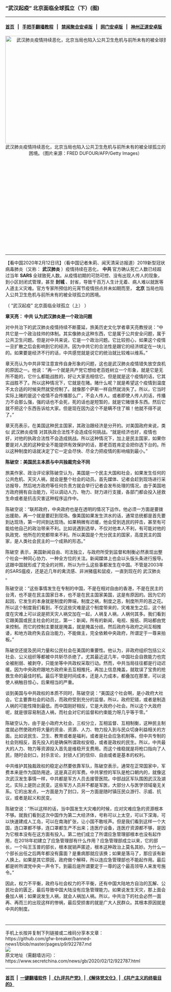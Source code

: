 ### “武汉起疫” 北京面临全球孤立（下）(图)
------------------------

#### [首页](https://github.com/gfw-breaker/banned-news1/blob/master/README.md) &nbsp;&nbsp;|&nbsp;&nbsp; [手把手翻墙教程](https://github.com/gfw-breaker/guides/wiki) &nbsp;&nbsp;|&nbsp;&nbsp; [禁闻聚合安卓版](https://github.com/gfw-breaker/bn-android) &nbsp;&nbsp;|&nbsp;&nbsp; [网门安卓版](https://github.com/oGate2/oGate) &nbsp;&nbsp;|&nbsp;&nbsp; [神州正道安卓版](https://github.com/SzzdOgate/update) 



<div class="article_right" style="fone-color:#000">
 <p style="text-align: center;">
  <img alt="武汉肺炎疫情持续恶化，北京当局也陷入公共卫生危机与前所未有的被全球孤立的困境。" src="https://img3.secretchina.com/pic/2020/2-7/p2621852a393498020-ss.jpg" style="height:337px; width:600px"/>
  <br>
   武汉肺炎疫情持续恶化，北京当局也陷入公共卫生危机与前所未有的被全球孤立的困境。（图片来源：FRED DUFOUR/AFP/Getty Images）
   <span id="hideid" name="hideid" style="color:red;display:none;">
    <span href="https://www.secretchina.com">
    </span>
   </span>
  </br>
 </p>
 <div id="txt-mid1-t21-2017">
  <ins class="adsbygoogle" data-ad-client="ca-pub-1276641434651360" data-ad-slot="2451032099" style="display:inline-block;width:336px;height:280px">
  </ins>
  

---


  </div>
 </div>
 <p>
  【看中国2020年2月12日讯】（看中国记者朱莉、闻天清采访报道）2019新型冠状病毒肺炎（又称：
  <strong>
   <span href="https://www.secretchina.com/news/gb/tag/武汉肺炎" target="_blank">
    武汉肺炎
   </span>
  </strong>
  ）疫情持续在恶化，
  <strong>
   中共
  </strong>
  官方确认死亡人数已经超过当年
  <strong>
   SARS
  </strong>
  全球致死人数。从疫情初期的可防可控、没有出现人传人的现象，到小区封闭式管理，甚至
  <strong>
   封城
  </strong>
  、封省，导致千百万人生计无着、病人难以就医等人道主义灾难。官方专家所预估的元宵节疫情拐点并未如期而至，
  <strong>
   北京
  </strong>
  当局也陷入公共卫生危机与前所未有的被全球孤立的困境。
  <span id="hideid" name="hideid" style="color:red;display:none;">
   <span href="https://www.secretchina.com">
   </span>
  </span>
 </p>
 <p>
  （
  <span href="https://www.secretchina.com/news/b5/2020/02/11/922743.html" target="_blank">
   “武汉起疫” 北京面临全球孤立（上）
  </span>
  ）
 </p>
 <p>
  <strong>
   章天亮：
   <span href="https://www.secretchina.com/news/gb/tag/中共" target="_blank">
    中共
   </span>
   认为武汉肺炎是一个政治问题
  </strong>
 </p>
 <p>
  对中共治下的武汉肺炎疫情持续不断蔓延，旅美历史文化学者章天亮教授说：“中共它是一个政治挂帅的体制。其实像肺炎这种东西，它是属于公共安全问题，属于公共卫生问题。但是对中共来说，它是一个政治问题。它比较担心，如果这个疫情一旦扩散之后会影响到它的经济。因为中共它的合法性是跟它的经济绑定在一块儿的。如果要是经济不行的话，中共感觉就是说它的统治就比较难以维系。”
 </p>
 <p>
  章天亮认为中共非常注意宣传自身形象的问题，这也是武汉肺炎疫情错失放空良机的原因之一。他说：“再一个就是共产党它想给老百姓树立一个形象，就是它是无所不能的，它什么都能战胜的，好让大家去相信它。但是就是这个疫情的话，它其实战胜不了。所以这种情况下，它就是在赌。赌什么呢？就是希望这个疫情到温度不太合适的时候突然就受控制了。就像那个萨斯一样自然就消失了。所以，它当时实际上赌的是这个疫情不会传播那么广，不会人传人。或者即使人传人的话，传播力不会那么强，强的话也不会死，死的话也是短暂的，就是它赌很多东西。然后它就不把这个东西告诉给大家。但是现在因为这个不是瞒不住了嘛！他就不得不说了。”
 </p>
 <p>
  章天亮表示，在美国这种民主国家，其政治跟经济是分开的。对美国政府来说，类似
  <span href="https://zh.wikipedia.org/wiki/2019%E6%96%B0%E5%9E%8B%E5%86%A0%E7%8B%80%E7%97%85%E6%AF%92%E7%96%AB%E6%83%85" target="_blank">
   武汉肺炎疫情
  </span>
  对其执政合法性不会造成任何挑战。“就是经济也好，疫情也好，对他的执政合法性不会造成挑战。所以这种情况下，加上是民主国家，如果你要是对人民的这种安全不能提供有效保护的话，那老百姓肯定会把你选下台的。所以这种制度的话就决定了它一定会尽快、尽全力把疫情的影响缩到最小。”
 </p>
 <p>
  <strong>
   陈破空：美国民主本质与中共独裁完全不同
  </strong>
 </p>
 <p>
  旅美作家、政治评论家陈破空认为，美国是一个民主大国和社会，如果发生任何的公共危机、天灾人祸，就会是整个社会的动员。首先媒体、记者会赶到现场进行采访报导，然后地方政府等任何负责方就会举行记者会发布处理的情况，由于美国地方政府拥有自治能力，可以调动人力、物力、财力进行支援，各部门都会投入拯救生命或者是抗击灾害这种程序运作中。
 </p>
 <p>
  陈破空说：“联邦政府，中央政府也是在透明的情况下运作。他必须一方面是要拨出援助，再一个就是要赶到现场。像美国如果发生洪水的话，通常总统都是首先要到达现场，第一时间到达现场。如果稍微有迟缓，他会受到选民的抨击，甚至有可能给他自己的政治带来不利。比如说遇到选举，不仅对他本人不利，有可能对他的执政党、他所在的党都带来不利。所以美国是个充分民主的国家，高度民主的国家，是人类社会民主的一个成熟的形态。”
 </p>
 <p>
  <span href="https://zh.wikipedia.org/wiki/%E9%99%88%E7%A0%B4%E7%A9%BA" target="_blank">
   陈破空
  </span>
  表示，美国新闻自由、司法独立，与政府所受到监督和制衡必然表现出整个社会一种同心协力、一种全方位的关注。新闻媒体上也会以头版头条进行报导。这跟中国就形成了完全的对照，所以为什么这些事都发生在中国。不管是2003年的SARS瘟疫，还是近几年的禽流感、非洲猪瘟和鼠疫，一直到现在的
  <span href="https://zh.wikipedia.org/wiki/2019-nCoV%E6%80%A5%E6%80%A7%E5%91%BC%E5%90%B8%E9%81%93%E7%96%BE%E7%97%85" target="_blank">
   武汉肺炎
  </span>
  。
 </p>
 <p>
  陈破空说：“这些事情发生在专制的中国，不是在相对自由的香港，不是在民主的台湾，也不是在民主国家日本，也不是在民主国家美国，这是有原因的。因为它的起因，它发生的本身就是制度的弊端，制度之祸，制度之恶，制度所开的恶之花。所以这个制度我们看到，不仅这些灾难是这个制度带来的，灾难发生之后，这个制度在灾难上可以说是把天灾人祸交加在一起，人祸复人祸，人祸何其多。我们看到它跟美国或民主社会的对比，第一：新闻，所有的新闻，电视、报纸、网站都由党来控制。而它的控制主要就是掩盖，就是掩盖分歧。然后政府与政府之间互相推诿，和地方政府失去自治能力，不能做主，完全依赖中央政府，所谓定于一尊来拍板。”
 </p>
 <p>
  陈破空还提及民间力量和公民社会在美国的重要性。他认为，非政府组织包括公义社会、公义组织等都被中共斩尽杀绝了。尤其最近这几年，中国社会自救能力也完全被削弱、被剥夺，只能坐等中共政权采取行动。然而，中共当局往往都是行动迟缓。因为中央政府跟地方政府来去互相推托，再加上信息掩盖，就耽误了宝贵的抢救生命的最佳时机。最后不管是时间成本，还是人力成本，都叠加在那里，可以说使人祸触目惊心，后果相当的严重。
 </p>
 <p>
  谈到美国与中共政权的本质不同时，陈破空说：“美国这个社会啊，是小政府大社会。它主要靠社会的动员，而政府受到充分的监督。所以，政府犯错，或者是制造人祸的可能性降到最低。而中国刚好相反，它是大政府小社会。所以这个大政府呢，就是很容易制造人祸，而社会对它的监督和约束能力呀几乎等于零。”
 </p>
 <p>
  陈破空认为，由于是小政府大社会，三权分立，互相监督、互相制衡，这种民主制度就必然使政府将大量的资金、资源、人力、物力投入到与民众切身利益相关的方面。比如说民生、卫生、教育或者是福利，或者是社会应急机制等。但中共专制的社会则相反，首先投入的是确保所谓政权安稳，或者是政权的民生。所以，中共最大的人力、物力等资源投入首先是维稳开支费用。而这个维稳就是将枪口指向了人民，随时会封口，封杀言论，封锁人们的信仰、自由或者是基本的权利。
 </p>
 <p>
  中共维护其独裁政权的稳定必然要依靠军队，陈破空表示，通常在正常国家中，军费本来是作为国防用途，这是真正的军费。中共掌控的军队是枪口朝内的，就像这次武汉发生事情一样，中共都是军方人员去接管医院。中部战区军队围困武汉及湖北，实际上是防止民变。这些军方人员并不都是军医，大部分人与医学领域毫无关系。它的出发点，一方面是为了封口，另一方面是随时镇压民众游行、示威、抗议，或者是起义和民变。
 </p>
 <p>
  陈破空说：“所以这样的话，当中国发生大灾难的时候，应对灾难应急的资源根本不够。就我们看到这次中国作为第二大经济体，号称可以上太空，可以下深海，可以快速建成人工岛，可以在南海扩张，让小国不敢吱声。但是我们看到这样一个大国，连口罩都不够，连口罩都生产不出来；连医疗设备，连医疗资源都不够，是因为它根本没有在这方面有投入。第二他们成立了所谓应急管理部根本也没有起作用，在2018年初建立了应急管理部有什么作用？应急管理部成立以来，它的部长，一个叫王玉普的部长，根本就销声匿迹，根本这种政治上莫名其妙。为什么一个部长出任之后两年都没有露面？是重病那就应该换；如果是落马了，那应该有新人换上。如果是其它原因，政府做个解释，所以连应急管理部也不能起作用。最后都是听所谓党中央一声令下。到最后是所谓要定于一尊的这个最高领导人来发号施令。”
 </p>
 <p>
  因此，权力不平衡，政府与社会权力的不平衡，还有中国大陆地方自治的瓦解、公民社会的匮乏，最后导致中国大陆没有应急管理能力。如果说发生天灾，那上面会叠加人祸；如果说发生人祸，就会人祸加人祸。所以，中共治下的社会必然一面再、再而三的出现这样的惨祸，最后受损害的就是广大人民群众。其根本原因就是中共的制度。
  <center>
   <div>
    <div id="txt-mid2-t22-2017" style="display: block;  max-height: 351px;  overflow: hidden;">
     <div id="SC-21xxx">
     </div>
     <ins class="adsbygoogle" data-ad-client="ca-pub-1276641434651360" data-ad-format="auto" data-ad-slot="4301710469" data-full-width-responsive="true" style="display:block">
     </ins>
    </div>
   </div>
  </center>
  <div style="padding-top:12px;">
  </div>
 </p>
</div>

<hr/>
手机上长按并复制下列链接或二维码分享本文章：<br/>
https://github.com/gfw-breaker/banned-news1/blob/master/pages/p9/922787.md <br/>
<a href='https://github.com/gfw-breaker/banned-news1/blob/master/pages/p9/922787.md'><img src='https://github.com/gfw-breaker/banned-news1/blob/master/pages/p9/922787.md.png'/></a> <br/>
原文地址（需翻墙访问）：https://www.secretchina.com/news/gb/2020/02/12/922787.html


------------------------
#### [首页](https://github.com/gfw-breaker/banned-news1/blob/master/README.md) &nbsp;|&nbsp; [一键翻墙软件](https://github.com/gfw-breaker/nogfw/blob/master/README.md) &nbsp;| [《九评共产党》](https://github.com/gfw-breaker/9ping.md/blob/master/README.md#九评之一评共产党是什么) | [《解体党文化》](https://github.com/gfw-breaker/jtdwh.md/blob/master/README.md) | [《共产主义的终极目的》](https://github.com/gfw-breaker/gczydzjmd.md/blob/master/README.md)


<img src='http://gfw-breaker.win/banned-news/pages/p9/922787.md' width='0px' height='0px'/>